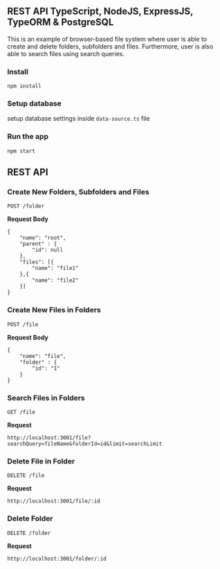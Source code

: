 ## REST API TypeScript, NodeJS, ExpressJS, TypeORM & PostgreSQL

This is an example of browser-based file system where user is able to create and delete folders, subfolders and files. Furthermore, user is also able to search files using search queries.

### Install

```
npm install
```

### Setup database

setup database settings inside `data-source.ts` file

### Run the app

```
npm start
```

## REST API

### Create New Folders, Subfolders and Files

`POST /folder`

**Request Body**

```
{
    "name": "root",
    "parent" : {
        "id": null
    },
    "files": [{
        "name": "file1"
    },{
        "name": "file2"
    }]
}

```

### Create New Files in Folders

`POST /file`

**Request Body**

```
{
    "name": "file",
    "folder" : {
        "id": "1"
    }
}
```

### Search Files in Folders

`GET /file`

**Request**

```
http://localhost:3001/file?searchQuery=fileName&folderId=id&limit=searchLimit
```

### Delete File in Folder

`DELETE /file`

**Request**

```
http://localhost:3001/file/:id
```

### Delete Folder

`DELETE /folder`

**Request**

```
http://localhost:3001/folder/:id
```
